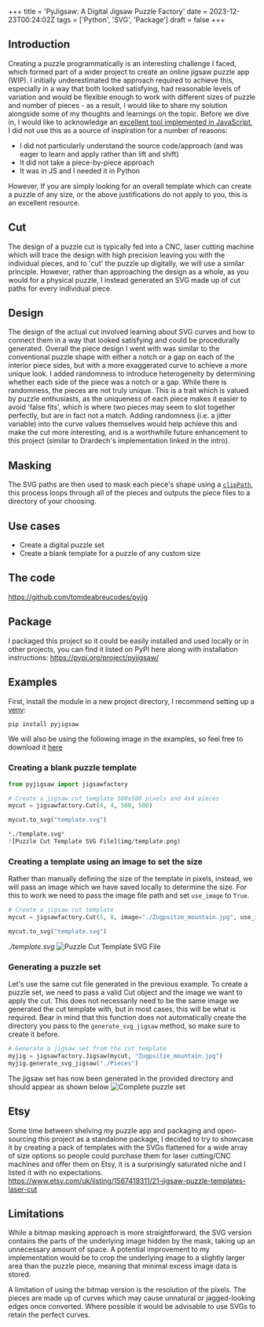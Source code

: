 +++
title = 'PyJigsaw: A Digital Jigsaw Puzzle Factory'
date = 2023-12-23T00:24:02Z
tags = ['Python', 'SVG', 'Package']
draft = false
+++

## Introduction
Creating a puzzle programmatically is an interesting challenge I faced, which formed part of a wider project to create an online jigsaw puzzle app (WIP). I initially underestimated the approach required to achieve this, especially in a way that both looked satisfying, had reasonable levels of variation and would be flexible enough to work with different sizes of puzzle and number of pieces - as a result, I would like to share my solution alongside some of my thoughts and learnings on the topic. Before we dive in, I would like to acknowledge an [excellent tool implemented in JavaScript](https://github.com/Draradech/jigsaw/tree/master), I did not use this as a source of inspiration for a number of reasons:
- I did not particularly understand the source code/approach (and was eager to learn and apply rather than lift and shift)
- It did not take a piece-by-piece approach
- It was in JS and I needed it in Python

However, If you are simply looking for an overall template which can create a puzzle of any size, or the above justifications do not apply to you, this is an excellent resource.

## Cut
The design of a puzzle cut is typically fed into a CNC, laser cutting machine which will trace the design with high precision leaving you with the individual pieces, and to 'cut' the puzzle up digitally, we will use a similar principle. However, rather than approaching the design as a whole, as you would for a physical puzzle, I instead generated an SVG made up of cut paths for every individual piece.

## Design
The design of the actual cut involved learning about SVG curves and how to connect them in a way that looked satisfying and could be procedurally generated. Overall the piece design I went with was similar to the conventional puzzle shape with either a notch or a gap on each of the interior piece sides, but with a more exaggerated curve to achieve a more unique look. I added randomness to introduce heterogeneity by determining whether each side of the piece was a notch or a gap. While there is randomness, the pieces are not truly unique. This is a trait which is valued by puzzle enthusiasts, as the uniqueness of each piece makes it easier to avoid 'false fits', which is where two pieces may seem to slot together perfectly, but are in fact not a match. Adding randomness (i.e. a jitter variable) into the curve values themselves would help achieve this and make the cut more interesting, and is a worthwhile future enhancement to this project (similar to Drardech's implementation linked in the intro).

## Masking
The SVG paths are then used to mask each piece's shape using a [`clipPath`](https://developer.mozilla.org/en-US/docs/Web/SVG/Element/clipPath), this process loops through all of the pieces and outputs the piece files to a directory of your choosing.

## Use cases
- Create a digital puzzle set
- Create a blank template for a puzzle of any custom size

## The code
https://github.com/tomdeabreucodes/pyjig

## Package
I packaged this project so it could be easily installed and used locally or in other projects, you can find it listed on PyPI here along with installation instructions: https://pypi.org/project/pyjigsaw/

## Examples
First, install the module in a new project directory, I recommend setting up a [venv](https://docs.python.org/3/library/venv.html):
```bash
pip install pyjigsaw
```
We will also be using the following image in the examples, so feel free to download it [here](https://natureconservancy-h.assetsadobe.com/is/image/content/dam/tnc/nature/en/photos/Zugpsitze_mountain.jpg?crop=0%2C214%2C3008%2C1579&wid=1200&hei=630&scl=2.506666666666667)

### Creating a blank puzzle template

```python
from pyjigsaw import jigsawfactory

# Create a jigsaw cut template 500x500 pixels and 4x4 pieces
mycut = jigsawfactory.Cut(4, 4, 500, 500)

mycut.to_svg("template.svg")

*./template.svg*
![Puzzle Cut Template SVG File](img/template.png)
```
### Creating a template using an image to set the size
Rather than manually defining the size of the template in pixels, instead, we will pass an image which we have saved locally to determine the size. For this to work we need to pass the image file path and set `use_image` to `True`.

```python
# Create a jigsaw cut template
mycut = jigsawfactory.Cut(5, 8, image="./Zugpsitze_mountain.jpg", use_image=True, stroke_color="red", fill_color="black")

mycut.to_svg("template.svg")
```

*./template.svg*
![Puzzle Cut Template SVG File](img/template2.png)

### Generating a puzzle set
Let's use the same cut file generated in the previous example. To create a puzzle set, we need to pass a valid Cut object and the image we want to apply the cut. This does not necessarily need to be the same image we generated the cut template with, but in most cases, this will be what is required.
Bear in mind that this function does not automatically create the directory you pass to the `generate_svg_jigsaw` method, so make sure to create it before.

```python
# Generate a jigsaw set from the cut template
myjig = jigsawfactory.Jigsaw(mycut, "Zugpsitze_mountain.jpg")
myjig.generate_svg_jigsaw("./Pieces")
```
The jigsaw set has now been generated in the provided directory and should appear as shown below
![Complete puzzle set](img/Puzzle_Set.png)


## Etsy
Some time between shelving my puzzle app and packaging and open-sourcing this project as a standalone package, I decided to try to showcase it by creating a pack of templates with the SVGs flattened for a wide array of size options so people could purchase them for laser cutting/CNC machines and offer them on Etsy, it is a surprisingly saturated niche and I listed it with no expectations. https://www.etsy.com/uk/listing/1567419311/21-jigsaw-puzzle-templates-laser-cut

## Limitations
While a bitmap masking approach is more straightforward, the SVG version contains the parts of the underlying image hidden by the mask, taking up an unnecessary amount of space. A potential improvement to my implementation would be to crop the underlying image to a slightly larger area than the puzzle piece, meaning that minimal excess image data is stored.

A limitation of using the bitmap version is the resolution of the pixels. The pieces are made up of curves which may cause unnatural or jagged-looking edges once converted. Where possible it would be advisable to use SVGs to retain the perfect curves.
